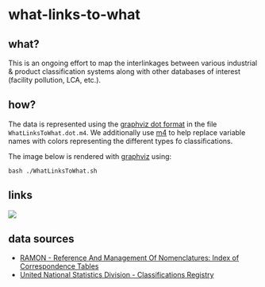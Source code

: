 # what-links-to-what

## what?
This is an ongoing effort to map the interlinkages between various industrial & product classification systems along with other databases of interest (facility pollution, LCA, etc.).

## how?
The data is represented using the [graphviz dot format](http://www.graphviz.org/content/dot-language) in the file `WhatLinksToWhat.dot.m4`.  We additionally use [m4](http://www.gnu.org/software/m4/m4.html) to help replace variable names with colors representing the different types fo classifications.

The image below is rendered with [graphviz](http://www.graphviz.org) using:

```
bash ./WhatLinksToWhat.sh
```

## links

<img src=https://raw.githubusercontent.com/isdata-org/what-links-to-what/master/WhatLinksToWhat.png>

## data sources
* [RAMON - Reference And Management Of Nomenclatures: Index of Correspondence Tables](http://ec.europa.eu/eurostat/ramon/relations/index.cfm?TargetUrl=LST_REL)
* [United National Statistics Division - Classifications Registry](http://unstats.un.org/unsd/cr/registry/regot.asp?Lg=1)
